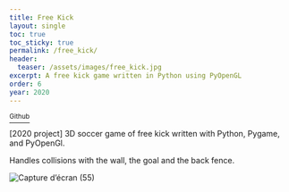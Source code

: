 ```yaml
---
title: Free Kick
layout: single
toc: true
toc_sticky: true
permalink: /free_kick/
header:
  teaser: /assets/images/free_kick.jpg
excerpt: A free kick game written in Python using PyOpenGL
order: 6
year: 2020
---
```


<a href="https://github.com/StokastX/Free-kick" class=""> <sup><i class="fa-brands fa-github"></i> Github</sup></a>

[2020 project] 3D soccer game of free kick written with Python, Pygame, and PyOpenGl.

Handles collisions with the wall, the goal and the back fence.

![Capture d’écran (55)](https://github.com/Patoche692/Free-kick/assets/54531293/aa213f25-f955-417d-8472-a9c79ccccb63)
